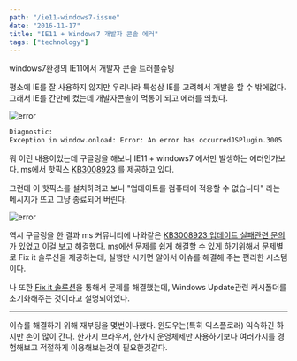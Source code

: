 ```yaml
---
path: "/ie11-windows7-issue"
date: "2016-11-17"
title: "IE11 + Windows7 개발자 콘솔 에러"
tags: ["technology"]
---
```


windows7환경의 IE11에서 개발자 콘솔 트러블슈팅
<!-- more --> 

<style>
img{ margin: 0 auto; display: block;}
</style>

평소에 IE를 잘 사용하지 않지만 우리나라 특성상 IE를 고려해서 개발을 할 수 밖에없다. 그래서 IE를 간만에 켰는데
개발자콘솔이 먹통이 되고 에러를 띄웠다.

![error](/images/2016-11-17-explore-developer-console-issue/1.png)

``` sh
Diagnostic:
Exception in window.onload: Error: An error has occurredJSPlugin.3005
```

뭐 이런 내용이었는데 구글링을 해보니 IE11 + windows7 에서만 발생하는 에러인가보다.
ms에서 핫픽스 <a href="https://www.microsoft.com/ko-kr/download/details.aspx?id=45134" target="_blank">KB3008923</a> 를 제공하고 있다.

그런데 이 핫픽스를 설치하려고 보니 "업데이트를 컴퓨터에 적용할 수 없습니다" 라는 메시지가 뜨고 그냥 종료되어 버린다.

![error](/images/2016-11-17-explore-developer-console-issue/2.png)

역시 구글링을 한 결과 ms 커뮤니티에 나와같은 <a href="https://www.microsoft.com/ko-kr/download/details.aspx?id=45134" target="_blank">KB3008923 업데이트 실패관련 문의</a>가 있었고 이걸 보고 해결했다.
ms에선 문제를 쉽게 해결할 수 있게 하기위해서 문제별로 Fix it 솔루션을 제공하는데, 실행만 시키면 알아서 이슈를 해결해 주는 편리한 시스템이다. 

나 또한 <a href="http://go.microsoft.com/?linkid=9665683" target="_blank">Fix it 솔루션</a>을 통해서 문제를 해결했는데, Windows Update관련 캐시폴더를 초기화해주는 것이라고 설명되어있다.

-----
이슈를 해결하기 위해 재부팅을 몇번이나했다. 윈도우는(특히 익스플로러) 익숙하긴 하지만 손이 많이 간다. 한가지 브라우저, 한가지 운영체제만 사용하기보다 여러가지를 경험해보고 적절하게 이용해보는것이 필요한것같다.


